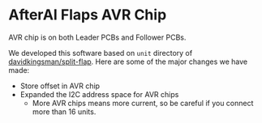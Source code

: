 # AfterAI Flaps AVR Chip

AVR chip is on both Leader PCBs and Follower PCBs.

We developed this software based on `unit` directory of [davidkingsman/split-flap](https://github.com/davidkingsman/split-flap). Here are some of the major changes we have made:

- Store offset in AVR chip
- Expanded the I2C address space for AVR chips
  - More AVR chips means more current, so be careful if you connect more than 16 units.

